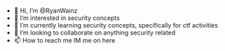 - 👋 Hi, I’m @RyanWainz
- 👀 I’m interested in security concepts
- 🌱 I’m currently learning security concepts, specifically for ctf activities
- 💞️ I’m looking to collaborate on anything security related
- 📫 How to reach me IM me on here 

<!---
RyanWainz/RyanWainz is a ✨ special ✨ repository because its `README.md` (this file) appears on your GitHub profile.
You can click the Preview link to take a look at your changes.
--->
